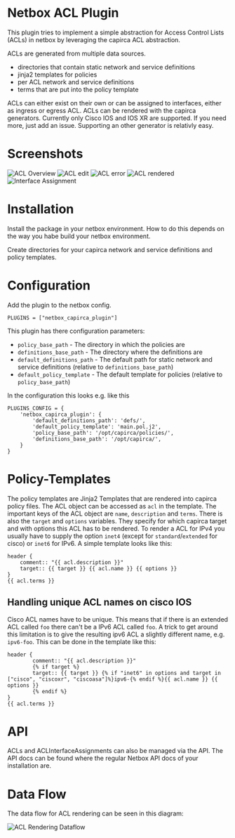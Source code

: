 # Netbox ACL Plugin

This plugin tries to implement a simple abstraction for Access Control Lists
(ACLs) in netbox by leveraging the capirca ACL abstraction.

ACLs are generated from multiple data sources.

- directories that contain static network and service definitions
- jinja2 templates for policies
- per ACL network and service definitions
- terms that are put into the policy template

ACLs can either exist on their own or can be assigned to interfaces, either as
ingress or egress ACL.
ACLs can be rendered with the capirca generators. Currently only Cisco IOS and
IOS XR are supported. If you need more, just add an issue. Supporting an other
generator is relativly easy.

# Screenshots

![ACL Overview](docs/ACL-overview.png)
![ACL edit](docs/ACL-edit.png)
![ACL error](docs/ACL-error.png)
![ACL rendered](docs/ACL-renderd.png)
![Interface Assignment](docs/Interface-assignment-overview.png)

# Installation

Install the package in your netbox environment. How to do this depends on
the way you habe build your netbox environment.

Create directories for your capirca network and service definitions and
policy templates.

# Configuration

Add the plugin to the netbox config.
```
PLUGINS = ["netbox_capirca_plugin"]
```

This plugin has there configuration parameters:

* `policy_base_path` - The directory in which the policies are
* `definitions_base_path` - The directory where the definitions are
* `default_definitions_path` - The default path for static network and service
  definitions (relative to `definitions_base_path`)
* `default_policy_template` - The default template for policies (relative to
  `policy_base_path`)

In the configuration this looks e.g. like this

```
PLUGINS_CONFIG = {
    'netbox_capirca_plugin': {
        'default_definitions_path': 'defs/',
        'default_policy_template': 'main.pol.j2',
        'policy_base_path': '/opt/capirca/policies/',
        'definitions_base_path': '/opt/capirca/',
    }
}
```

# Policy-Templates

The policy templates are Jinja2 Templates that are rendered into capirca policy
files.
The ACL object can be accessed as `acl` in the template.
The important keys of the ACL object are `name`, `description` and `terms`.
There is also the `target` and `options` variables.
They specify for which capirca target and with options this ACL has to be
rendered. To render a ACL for IPv4 you usually have to supply the option
`inet4` (except for `standard`/`extended` for cisco) or `inet6` for IPv6.
A simple template looks like this:

```
header {
	comment:: "{{ acl.description }}"
	target:: {{ target }} {{ acl.name }} {{ options }}
}
{{ acl.terms }}
```

## Handling unique ACL names on cisco IOS

Cisco ACL names have to be unique. This means that if there is an extended ACL
called `foo` there can't be a IPv6 ACL called `foo`.
A trick to get around this limitation is to give the resulting ipv6 ACL a
slightly different name, e.g. `ipv6-foo`. This can be done in the template like
this:

```
header {
        comment:: "{{ acl.description }}"
        {% if target %}
        target:: {{ target }} {% if "inet6" in options and target in ["cisco", "ciscoxr", "ciscoasa"]%}ipv6-{% endif %}{{ acl.name }} {{ options }}
        {% endif %}
}
{{ acl.terms }}
```

# API

ACLs and ACLInterfaceAssignments can also be managed via the API. The API docs
can be found where the regular Netbox API docs of your installation are. 

# Data Flow

The data flow for ACL rendering can be seen in this diagram:

![ACL Rendering Dataflow](docs/Dataflow.svg "Dataflow")
